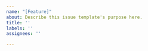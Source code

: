 ```yaml
---
name: "[Feature]"
about: Describe this issue template's purpose here.
title: ''
labels: ''
assignees: ''

---
```



